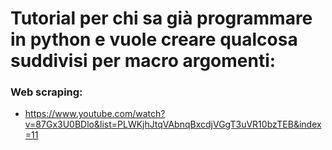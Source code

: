 # Tutorial per chi sa già programmare in python e vuole creare qualcosa suddivisi per macro argomenti:

### Web scraping:
- https://www.youtube.com/watch?v=87Gx3U0BDlo&list=PLWKjhJtqVAbnqBxcdjVGgT3uVR10bzTEB&index=11
